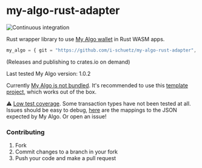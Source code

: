 # my-algo-rust-adapter
![Continuous integration](https://github.com/i-schuetz/my-algo-rust-adapter/actions/workflows/actions.yml/badge.svg)

Rust wrapper library to use [My Algo wallet](https://github.com/randlabs/myalgo-connect) in Rust WASM apps.

```js
my_algo = { git = "https://github.com/i-schuetz/my-algo-rust-adapter", branch = "main" }
```

(Releases and publishing to crates.io on demand)

Last tested My Algo version: 1.0.2

Currently [My Algo is not bundled](https://github.com/i-schuetz/my-algo-rust-adapter/issues/3). It's recommended to use this [template project](https://github.com/i-schuetz/algonaut-myalgo-yew-template), which works out of the box.

⚠️ [Low test coverage](https://github.com/i-schuetz/my-algo-rust-adapter/issues/2). Some transaction types have not been tested at all. Issues should be easy to debug, [here](https://github.com/i-schuetz/my-algo-rust-adapter/blob/main/src/to_my_algo_transaction.rs) are the mappings to the JSON expected by My Algo. Or open an issue!

### Contributing

1. Fork
2. Commit changes to a branch in your fork
3. Push your code and make a pull request
